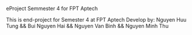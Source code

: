 eProject Semmester 4 for FPT Aptech

This is end-project for Semester 4 at FPT Aptech
Develop by: Nguyen Huu Tung &&  Bui Nguyen Hai && Nguyen Van Binh && Nguyen Minh Thu
